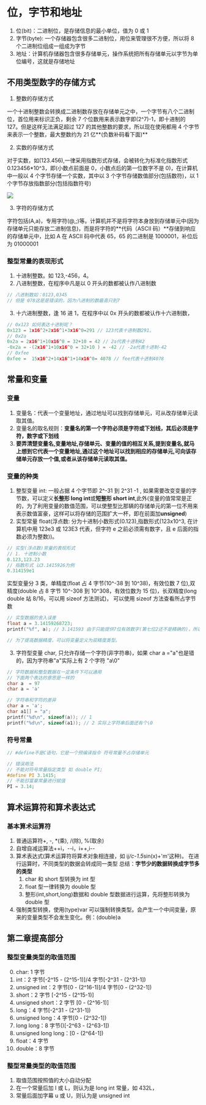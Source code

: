 # 位，字节和地址

1. 位(bit)：二进制位，是存储信息的最小单位，值为 0 或 1
2. 字节(byte): 一个存储器包含很多二进制位，用位来管理很不方便，所以将 8 个二进制位组成一组成为字节
3. 地址：计算机存储器包含很多存储单元，操作系统把所有存储单元以字节为单位编号，这就是存储地址

## 不用类型数字的存储方式

1. 整数的存储方式

一个十进制整数会转换成二进制数存放在存储单元之中，一个字节有八个二进制位，首位用来标识正负，剩余 7 个位数用来表示数字即(2^7)-1，即十进制的 127。但是这样无法满足超过 127 的其他整数的要求，所以现在使用都用 4 个字节来表示一个整数，最大整数约为 21 亿**(负数补码看下面)**

2. 实数的存储方式

对于实数，如(123.456),一律采用指数形式存储，会被转化为标准化指数形式 0.123456\*10^3，即(小数点前面是 0，小数点后的第一位数字不是 0)，在计算机中一般以 4 个字节存储一个实数，其中以 3 个字节存储数值部分(包括数符)，以 1 个字节存放指数部分(包括指数符号)

![](https://www.xiesmallxie.cn/20221018142215.png)

3. 字符的存储方式

字符包括(A,a)，专用字符(@,;)等。计算机并不是将字符本身放到存储单元中(因为存储单元只能存放二进制信息)，而是将字符的**代码（ASCII 码）**存储到响应的存储单元中，比如 A 在 ASCII 码中代表 65，65 的二进制是 1000001，补位后为 01000001

### 整型常量的表现形式

1. 十进制整数。如 123,-456，4。
2. 八进制整数，在程序中凡是以 0 开头的数都被认作八进制数

```c
// 八进制数如：0123,0345
// 但是 078这是是错误的，因为八进制的数最高只到7
```

3. 十六进制整数，逢 16 进 1，在程序中以 0x 开头的数都被认作十六进制数，

```c
// 0x123 如何表达十进制呢？
0x123 = 1x16^2+2x16^1+3x16^0=291 // 123代表十进制数291。
// 0x2a
0x2a = 2x16^1+10x16^0 = 32+10 = 42 // 2a代表十进制42
-0x2a = -(2x16^1+10x16^0 = 32+10 ) = -42 // -2a代表十进制-42
// 0xfee
0xfee =  15x16^2+14x16^1+14x16^0= 4078 // fee代表十进制4078
```

## 常量和变量

### 变量

1. 变量名：代表一个变量地址，通过地址可以找到存储单元，可从改存储单元读取其值。
2. 变量名的取名规则：**变量名的第一个字符必须是字符或下划线，其后必须是字符，数字或下划线**
3. **要弄清楚变量名,变量地址,存储单元、变量的值的相互关系,提到变量名,就马上想到它代表一个变量地址,通过这个地址可以找到相应的存储单元,可向该存储单元存放一个值,或者从该存储单元读取其值。**

### 变量的种类

1. 整型变量 int: 一般占据 4 个字节即 2^-31 到 2^31 -1 , 如果需要改变变量的字节数，可以定义**长整形 long int**或**短整形 short int**,此外(变量的值常常是正的，为了利用变量的数值范围，可以使整型比那辆的存储单元的第一位不用来表示数值富豪，这样可以将存储的范围扩大一杯，即在前面加**unsigned**)
2. 实型常量 float(浮点数: 分为十进制小数形式(0.123),指数形式(123x10^3, 在计算机中用 123e3 或 123E3 代表，但字符 e 之前必须需有数字，且 e 后面的指数必须为整数))。

```c
// 实型(浮点数)常量的表现形式
// 1. 十进制小数
0.123,123.23
// 指数形式 以3.1415926为例
0.314159e1
```

实型变量分 3 类，单精度(float 占 4 字节(10^-38 到 10^38)，有效位数 7 位),双精度(double 占 8 字节 10^-308 到 10^308，有效位数为 15 位)，长双精度(long double 站 8/16，可以用 sizeof 方法测试)，
可以使用 sizeof 方法查看所占字节数

```c
// 实型数据的舍入误差
float a = 3.14159268723;
printf("%f", a); // 3.141593 由于只能提供7位有效数字(第七位2还不是精确的)，所以3.14159后面的小数并不是精确的,计算有效数字只看数字部分，逗号排除在外

// 为了提高数据精度，可以将变量定义为双精度类型。
```

3. 字符型变量 char, 只允许存储一个字符(非字符串)，如果 char a ="a"也是错的，因为字符串"a"实际上有 2 个字符 "a\0"

```c
// 字符数据和整型数据在一定条件下可以通用
// 下面两个表达的意思是一样的
char a  = 97
char a = 'a'

// 字符串和字符的差异
char a = 'a';
char a1[] = "a";
printf("%d\n", sizeof(a)); // 1
printf("%d\n", sizeof(a1)); // 2 实际上字符串后面还有个\0
```

### 符号常量

```c
// #define不是C语句，它是一个预编译指令 符号常量不占存储单元

// 错误用法
// 不能对符号常量指定类型 如 double PI;
#define PI 3.1415;
// 不能怼富豪常量进行赋值
PI = 3.14;
```

## 算术运算符和算术表达式

### 基本算术运算符

1. 普通运算符+, -, \*(乘), /(除), %(取余)
2. 自增自减运算法++i，--i，i++,i--
3. 算术表达式(算术运算符将算术对象相连接，如 i*j/c-1.5*sin(x)+'m'这种)。
   在进行运算时，不同类型的数据会转成同一类型
   总结：**字节少的数据转换成字节多的类型**
   1. char 和 short 型转换为 int 型
   2. float 型一律转换为 double 型
   3. 整形(int,short,long)数据和 double 型数据进行运算，先将整形转换为 double 型
4. 强制类型转换，使用(type)var 可以强制转换类型。会产生一个中间变量，原来的变量类型不会发生变化。例：(double)a

## 第二章提高部分

### 整型变量类型的取值范围

0. char: 1 字节
1. int：2 字节[-2^15 - (2^15-1)]/4 字节[-2^31 - (2^31-1])
2. unsigned int：2 字节[0 - (2^16-1)]/4 字节[0 - (2^32-1])
3. short：2 字节 [-2^15 - (2^15-1)]
4. unsigned short：2 字节 [0 - (2^16-1)]
5. long：4 字节[-2^31 - (2^31-1])
6. unsigned long：4 字节[0 - (2^32-1])
7. long long：8 字节()[-2^63 - (2^63-1])
8. unsigned long long：[0 - (2^64-1])
9. float：4 字节
10. double：8 字节

### 整型常量类型的取值范围

1. 取值范围按照值的大小自动分配
2. 在一个常量后加 l 或 L，则认为是 long int 常量，如 432L，
3. 常量后面加字幕 u 或 U，则认为是 unsigned int
